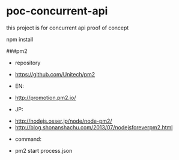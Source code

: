 poc-concurrent-api
==================
this project is for concurrent api proof of concept

npm install


###pm2
* repository
 - https://github.com/Unitech/pm2

* EN:
 - http://promotion.pm2.io/

* JP:
 - http://nodejs.osser.jp/node/node-pm2/
 - http://blog.shonanshachu.com/2013/07/nodejsforeverpm2.html

* command:
 - pm2 start process.json

